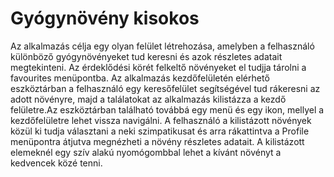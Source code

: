 # Gyógynövény kisokos
Az alkalmazás célja egy olyan felület létrehozása, amelyben a felhasználó különböző gyógynövényeket tud keresni és azok részletes adatait megtekinteni. Az érdeklődési körét felkeltő növényeket el tudjja tárolni a favourites menüpontba.
Az alkalmazás kezdőfelületén elérhető eszköztárban a felhasználó egy keresőfelület segítségével tud rákeresni az adott növényre, majd a találatokat az alkalmazás kilistázza a kezdő felületre.Az eszköztárban található továbbá egy menü és egy ikon, mellyel a kezdőfelületre lehet vissza navigálni. A felhasználó a kilistázott növények közül ki tudja választani a neki szimpatikusat és arra rákattintva a Profile menüpontra átjutva megnézheti a növény részletes adatait. A kilistázott elemeknél egy szív alakú nyomógombbal lehet a kívánt növényt a kedvencek közé tenni.

